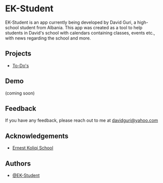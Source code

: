 # EK-Student

EK-Student is an app currently being developed by David Guri, a high-school student from Albania. This app was created as a tool to help students in David's school with calendars containing classes, events etc., with news regarding the school and more.


## Projects
- [To-Do's](https://github.com/EK-Student/ek-student-app/projects/1)


## Demo

(coming soon)


## Feedback

If you have any feedback, please reach out to me at davidguri@yahoo.com


## Acknowledgements

 - [Ernest Koliqi School](https://ernestkoliqi.com)


## Authors

- [@EK-Student](https://github.com/EK-Student)
